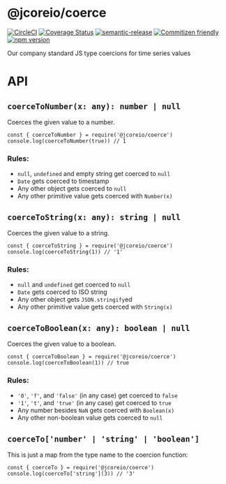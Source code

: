 # @jcoreio/coerce

[![CircleCI](https://circleci.com/gh/jcoreio/coerce.svg?style=svg)](https://circleci.com/gh/jcoreio/coerce)
[![Coverage Status](https://codecov.io/gh/jcoreio/coerce/branch/master/graph/badge.svg)](https://codecov.io/gh/jcoreio/coerce)
[![semantic-release](https://img.shields.io/badge/%20%20%F0%9F%93%A6%F0%9F%9A%80-semantic--release-e10079.svg)](https://github.com/semantic-release/semantic-release)
[![Commitizen friendly](https://img.shields.io/badge/commitizen-friendly-brightgreen.svg)](http://commitizen.github.io/cz-cli/)
[![npm version](https://badge.fury.io/js/%40jcoreio%2Fcoerce.svg)](https://badge.fury.io/js/%40jcoreio%2Fcoerce)

Our company standard JS type coercions for time series values

# API

## `coerceToNumber(x: any): number | null`

Coerces the given value to a number.

```
const { coerceToNumber } = require('@jcoreio/coerce')
console.log(coerceToNumber(true)) // 1
```

### Rules:

- `null`, `undefined` and empty string get coerced to `null`
- `Date` gets coerced to timestamp
- Any other object gets coerced to `null`
- Any other primitive value gets coerced with `Number(x)`

## `coerceToString(x: any): string | null`

Coerces the given value to a string.

```
const { coerceToString } = require('@jcoreio/coerce')
console.log(coerceToString(1)) // '1'
```

### Rules:

- `null` and `undefined` get coerced to `null`
- `Date` gets coerced to ISO string
- Any other object gets `JSON.stringify`ed
- Any other primitive value gets coerced with `String(x)`

## `coerceToBoolean(x: any): boolean | null`

Coerces the given value to a boolean.

```
const { coerceToBoolean } = require('@jcoreio/coerce')
console.log(coerceToBoolean(1)) // true
```

### Rules:

- `'0'`, `'f'`, and `'false'` (in any case) get coerced to `false`
- `'1'`, `'t'`, and `'true'` (in any case) get coerced to `true`
- Any number besides `NaN` gets coerced with `Boolean(x)`
- Any other non-boolean value gets coerced to `null`

## `coerceTo['number' | 'string' | 'boolean']`

This is just a map from the type name to the coercion function:

```
const { coerceTo } = require('@jcoreio/coerce')
console.log(coerceTo['string'](3)) // '3'
```

